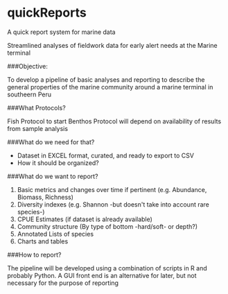 # quickReports  
A quick report system for marine data

Streamlined analyses of fieldwork data for early alert needs at the Marine terminal

###Objective:

To develop a pipeline of basic analyses and reporting to describe the general properties of the marine community around
a marine terminal in southeern Peru 

###What Protocols?

Fish Protocol to start
Benthos Protocol will depend on availability of results from sample analysis

###What do we need for that?

- Dataset in EXCEL format, curated, and ready to export to CSV
- How it should be organized?
 
###What do we want to report?

1. Basic metrics and changes over time if pertinent (e.g. Abundance, Biomass, Richness)
2. Diversity indexes (e.g. Shannon -but doesn't take into account rare species-)
2. CPUE Estimates (if dataset is already available)
3. Community structure (By type of bottom -hard/soft- or depth?)
5. Annotated Lists of species
6. Charts and tables

###How to report?

The pipeline will be developed using a combination of scripts in R and probably Python. 
A GUI front end is an alternative for later, but not necessary for the purpose of reporting
